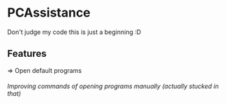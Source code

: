 # PCAssistance


Don't judge my code this is just a beginning :D

## Features
=> Open default programs 

###### Improving commands of opening programs manually (actually stucked in that)
